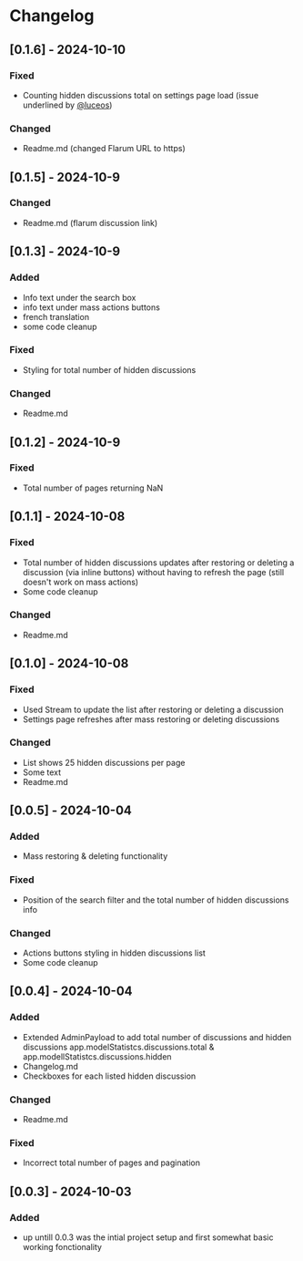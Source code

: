 
# Changelog

## [0.1.6] - 2024-10-10
### Fixed
- Counting hidden discussions total on settings page load (issue underlined by [@luceos](https://discuss.flarum.org/d/36073-recycle-bin))

### Changed
- Readme.md (changed Flarum URL to https)

## [0.1.5] - 2024-10-9
### Changed
- Readme.md (flarum discussion link)

## [0.1.3] - 2024-10-9
### Added
- Info text under the search box
- info text under mass actions buttons
- french translation
- some code cleanup

### Fixed
- Styling for total number of hidden discussions

### Changed
- Readme.md

## [0.1.2] - 2024-10-9
### Fixed
- Total number of pages returning NaN

## [0.1.1] - 2024-10-08
### Fixed
- Total number of hidden discussions updates after restoring or deleting a discussion (via inline buttons) without having to refresh the page (still doesn't work on mass actions)
- Some code cleanup

### Changed
- Readme.md

## [0.1.0] - 2024-10-08
### Fixed
- Used Stream to update the list after restoring or deleting a discussion
- Settings page refreshes after mass restoring or deleting discussions

### Changed
- List shows 25 hidden discussions per page
- Some text
- Readme.md

## [0.0.5] - 2024-10-04
### Added
- Mass restoring & deleting functionality

### Fixed
- Position of the search filter and the total number of hidden discussions info

### Changed
- Actions buttons styling in hidden discussions list
- Some code cleanup

## [0.0.4] - 2024-10-04
### Added
- Extended AdminPayload to add total number of discussions and hidden discussions app.modelStatistcs.discussions.total & app.modellStatistcs.discussions.hidden
- Changelog.md
- Checkboxes for each listed hidden discussion

### Changed
- Readme.md

### Fixed
- Incorrect total number of pages and pagination

## [0.0.3] - 2024-10-03
### Added
- up untill 0.0.3 was the intial project setup and first somewhat basic working fonctionality

